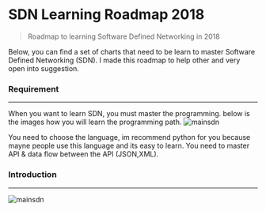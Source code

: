# SDN Learning Roadmap 2018
> Roadmap to learning Software Defined Networking in 2018

Below, you can find a set of charts that need to be learn to master Software Defined Networking (SDN). I made this roadmap to help other and very open into suggestion.

### Requirement
---
When you want to learn SDN, you must master the programming. below is the images how you will learn the programming path.
![mainsdn](https://raw.githubusercontent.com/zufardhiyaulhaq/sdn-study-roadmap/master/images/programing.png)

You need to choose the language, im recommend python for you because mayne people use this language and its easy to learn. You need to master API & data flow between the API (JSON,XML).

### Introduction
---
![mainsdn](https://raw.githubusercontent.com/zufardhiyaulhaq/sdn-study-roadmap/master/images/sdn.png)


